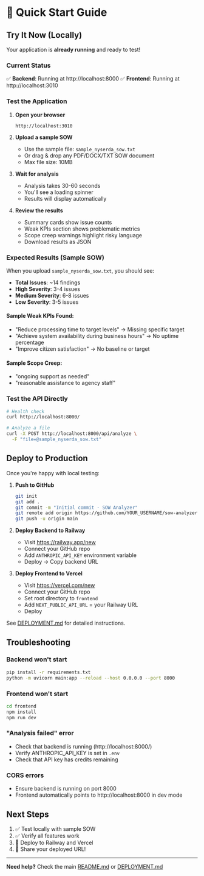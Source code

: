 # 🚀 Quick Start Guide

## Try It Now (Locally)

Your application is **already running** and ready to test!

### Current Status

✅ **Backend**: Running at http://localhost:8000
✅ **Frontend**: Running at http://localhost:3010

### Test the Application

1. **Open your browser**
   ```
   http://localhost:3010
   ```

2. **Upload a sample SOW**
   - Use the sample file: `sample_nyserda_sow.txt`
   - Or drag & drop any PDF/DOCX/TXT SOW document
   - Max file size: 10MB

3. **Wait for analysis**
   - Analysis takes 30-60 seconds
   - You'll see a loading spinner
   - Results will display automatically

4. **Review the results**
   - Summary cards show issue counts
   - Weak KPIs section shows problematic metrics
   - Scope creep warnings highlight risky language
   - Download results as JSON

### Expected Results (Sample SOW)

When you upload `sample_nyserda_sow.txt`, you should see:

- **Total Issues**: ~14 findings
- **High Severity**: 3-4 issues
- **Medium Severity**: 6-8 issues
- **Low Severity**: 3-5 issues

#### Sample Weak KPIs Found:
- "Reduce processing time to target levels" → Missing specific target
- "Achieve system availability during business hours" → No uptime percentage
- "Improve citizen satisfaction" → No baseline or target

#### Sample Scope Creep:
- "ongoing support as needed"
- "reasonable assistance to agency staff"

### Test the API Directly

```bash
# Health check
curl http://localhost:8000/

# Analyze a file
curl -X POST http://localhost:8000/api/analyze \
  -F "file=@sample_nyserda_sow.txt"
```

## Deploy to Production

Once you're happy with local testing:

1. **Push to GitHub**
   ```bash
   git init
   git add .
   git commit -m "Initial commit - SOW Analyzer"
   git remote add origin https://github.com/YOUR_USERNAME/sow-analyzer.git
   git push -u origin main
   ```

2. **Deploy Backend to Railway**
   - Visit https://railway.app/new
   - Connect your GitHub repo
   - Add `ANTHROPIC_API_KEY` environment variable
   - Deploy → Copy backend URL

3. **Deploy Frontend to Vercel**
   - Visit https://vercel.com/new
   - Connect your GitHub repo
   - Set root directory to `frontend`
   - Add `NEXT_PUBLIC_API_URL` = your Railway URL
   - Deploy

See [DEPLOYMENT.md](DEPLOYMENT.md) for detailed instructions.

## Troubleshooting

### Backend won't start
```bash
pip install -r requirements.txt
python -m uvicorn main:app --reload --host 0.0.0.0 --port 8000
```

### Frontend won't start
```bash
cd frontend
npm install
npm run dev
```

### "Analysis failed" error
- Check that backend is running (http://localhost:8000/)
- Verify ANTHROPIC_API_KEY is set in `.env`
- Check that API key has credits remaining

### CORS errors
- Ensure backend is running on port 8000
- Frontend automatically points to http://localhost:8000 in dev mode

## Next Steps

1. ✅ Test locally with sample SOW
2. ✅ Verify all features work
3. 🚀 Deploy to Railway and Vercel
4. 🎉 Share your deployed URL!

---

**Need help?** Check the main [README.md](README.md) or [DEPLOYMENT.md](DEPLOYMENT.md)
